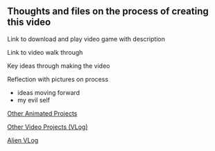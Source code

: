 ## Thoughts and files on the process of creating this video 

Link to download and play video game with description

Link to video walk through

Key ideas through making the video

Reflection with pictures on process
- ideas moving forward
- my evil self

[Other Animated Projects](http://www.chrisdivincenzo.com/html/experiments.html)

[Other Video Projects (VLog)](http://www.chrisdivincenzo.com/html/vlog.html)

[Alien VLog](http://www.chrisdivincenzo.com/html/videodiary.html)
